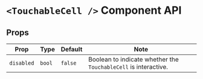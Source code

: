 # `<TouchableCell />` Component API

## Props

| Prop | Type | Default | Note |
|---|---|---|---|
|`disabled`|`bool`|`false`|Boolean to indicate whether the `TouchableCell` is interactive.|
